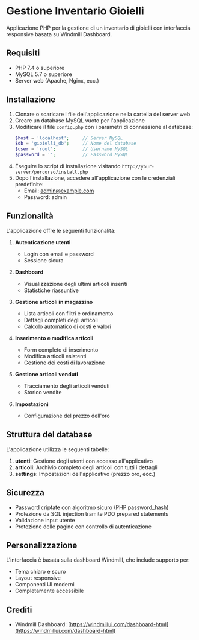 # Gestione Inventario Gioielli

Applicazione PHP per la gestione di un inventario di gioielli con interfaccia responsive basata su Windmill Dashboard.

## Requisiti

- PHP 7.4 o superiore
- MySQL 5.7 o superiore
- Server web (Apache, Nginx, ecc.)

## Installazione

1. Clonare o scaricare i file dell'applicazione nella cartella del server web
2. Creare un database MySQL vuoto per l'applicazione
3. Modificare il file `config.php` con i parametri di connessione al database:
   ```php
   $host = 'localhost';     // Server MySQL
   $db = 'gioielli_db';     // Nome del database
   $user = 'root';          // Username MySQL
   $password = '';          // Password MySQL
   ```
4. Eseguire lo script di installazione visitando `http://your-server/percorso/install.php`
5. Dopo l'installazione, accedere all'applicazione con le credenziali predefinite:
   - Email: admin@example.com
   - Password: admin

## Funzionalità

L'applicazione offre le seguenti funzionalità:

1. **Autenticazione utenti**
   - Login con email e password
   - Sessione sicura

2. **Dashboard**
   - Visualizzazione degli ultimi articoli inseriti
   - Statistiche riassuntive

3. **Gestione articoli in magazzino**
   - Lista articoli con filtri e ordinamento
   - Dettagli completi degli articoli
   - Calcolo automatico di costi e valori

4. **Inserimento e modifica articoli**
   - Form completo di inserimento
   - Modifica articoli esistenti
   - Gestione dei costi di lavorazione

5. **Gestione articoli venduti**
   - Tracciamento degli articoli venduti
   - Storico vendite

6. **Impostazioni**
   - Configurazione del prezzo dell'oro

## Struttura del database

L'applicazione utilizza le seguenti tabelle:

1. **utenti**: Gestione degli utenti con accesso all'applicativo
2. **articoli**: Archivio completo degli articoli con tutti i dettagli
3. **settings**: Impostazioni dell'applicativo (prezzo oro, ecc.)

## Sicurezza

- Password criptate con algoritmo sicuro (PHP password_hash)
- Protezione da SQL injection tramite PDO prepared statements
- Validazione input utente
- Protezione delle pagine con controllo di autenticazione

## Personalizzazione

L'interfaccia è basata sulla dashboard Windmill, che include supporto per:
- Tema chiaro e scuro
- Layout responsive
- Componenti UI moderni
- Completamente accessibile

## Crediti

- Windmill Dashboard: [https://windmillui.com/dashboard-html](https://windmillui.com/dashboard-html)